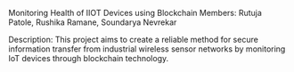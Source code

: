 Monitoring Health of IIOT Devices using Blockchain
Members: Rutuja Patole,
         Rushika Ramane,
         Soundarya Nevrekar

Description: This project aims to create a reliable method for secure information transfer from industrial wireless sensor networks by monitoring IoT devices through blockchain technology.
